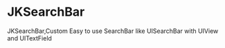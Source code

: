 # JKSearchBar
JKSearchBar,Custom Easy to use SearchBar like UISearchBar with UIView and UITextField
